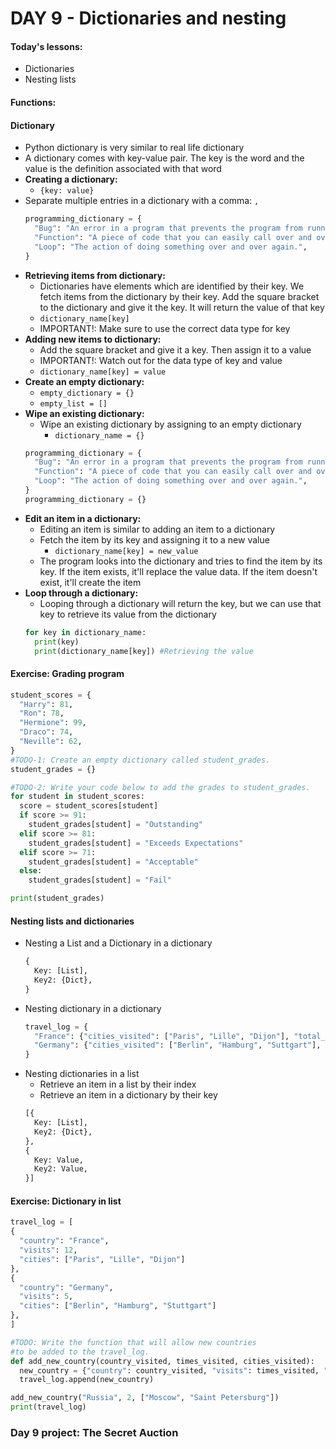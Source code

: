 # DAY 9 - Dictionaries and nesting

#### Today's lessons:
- Dictionaries
- Nesting lists

#### Functions:


#### Dictionary
- Python dictionary is very similar to real life dictionary
- A dictionary comes with key-value pair. The key is the word and the value is the definition associated with that word
- **Creating a dictionary:**
  - `{key: value}`
- Separate multiple entries in a dictionary with a comma: `,`
  ```py
  programming_dictionary = {
    "Bug": "An error in a program that prevents the program from running as expected.",
    "Function": "A piece of code that you can easily call over and over again.",
    "Loop": "The action of doing something over and over again.",
  }
  ```
- **Retrieving items from dictionary:**
  - Dictionaries have elements which are identified by their key. We fetch items from the dictionary by their key. Add the square bracket to the dictionary and give it the key. It will return the value of that key
  - `dictionary_name[key]`
  - IMPORTANT!: Make sure to use the correct data type for key
- **Adding new items to dictionary:**
  - Add the square bracket and give it a key. Then assign it to a value
  - IMPORTANT!: Watch out for the data type of key and value
  - `dictionary_name[key] = value`
- **Create an empty dictionary:**
  - `empty_dictionary = {}`
  - `empty_list = []`
- **Wipe an existing dictionary:**
  - Wipe an existing dictionary by assigning to an empty dictionary
    - `dictionary_name = {}`
  ```py
  programming_dictionary = {
    "Bug": "An error in a program that prevents the program from running as expected.",
    "Function": "A piece of code that you can easily call over and over again.",
    "Loop": "The action of doing something over and over again.",
  }
  programming_dictionary = {}
  ```
- **Edit an item in a dictionary:**
  - Editing an item is similar to adding an item to a dictionary
  - Fetch the item by its key and assigning it to a new value
    - `dictionary_name[key] = new_value` 
  - The program looks into the dictionary and tries to find the item by its key. If the item exists, it'll replace the value data. If the item doesn't exist, it'll create the item
- **Loop through a dictionary:**
  - Looping through a dictionary will return the key, but we can use that key to retrieve its value from the dictionary
  ```py
  for key in dictionary_name:
    print(key)
    print(dictionary_name[key]) #Retrieving the value
  ```

#### Exercise: Grading program
```py
student_scores = {
  "Harry": 81,
  "Ron": 78,
  "Hermione": 99, 
  "Draco": 74,
  "Neville": 62,
}
#TODO-1: Create an empty dictionary called student_grades.
student_grades = {}

#TODO-2: Write your code below to add the grades to student_grades.
for student in student_scores:
  score = student_scores[student]
  if score >= 91:
    student_grades[student] = "Outstanding"
  elif score >= 81:
    student_grades[student] = "Exceeds Expectations"
  elif score >= 71:
    student_grades[student] = "Acceptable"
  else:
    student_grades[student] = "Fail"

print(student_grades)
```

#### Nesting lists and dictionaries
- Nesting a List and a Dictionary in a dictionary 
  ```py
  {
    Key: [List],
    Key2: {Dict},
  }
  ```
- Nesting dictionary in a dictionary
  ```py
  travel_log = {
    "France": {"cities_visited": ["Paris", "Lille", "Dijon"], "total_visits": 12},
    "Germany": {"cities_visited": ["Berlin", "Hamburg", "Suttgart"], "total_cities": 15},
  }
  ```
- Nesting dictionaries in a list
  - Retrieve an item in a list by their index
  - Retrieve an item in a dictionary by their key
  ```py
  [{
    Key: [List],
    Key2: {Dict},
  },
  {
    Key: Value,
    Key2: Value,
  }]
  ```

#### Exercise: Dictionary in list
```py
travel_log = [
{
  "country": "France",
  "visits": 12,
  "cities": ["Paris", "Lille", "Dijon"]
},
{
  "country": "Germany",
  "visits": 5,
  "cities": ["Berlin", "Hamburg", "Stuttgart"]
},
]

#TODO: Write the function that will allow new countries
#to be added to the travel_log.
def add_new_country(country_visited, times_visited, cities_visited):
  new_country = {"country": country_visited, "visits": times_visited, "cities": cities_visited}
  travel_log.append(new_country)

add_new_country("Russia", 2, ["Moscow", "Saint Petersburg"])
print(travel_log)
```

### Day 9 project: The Secret Auction